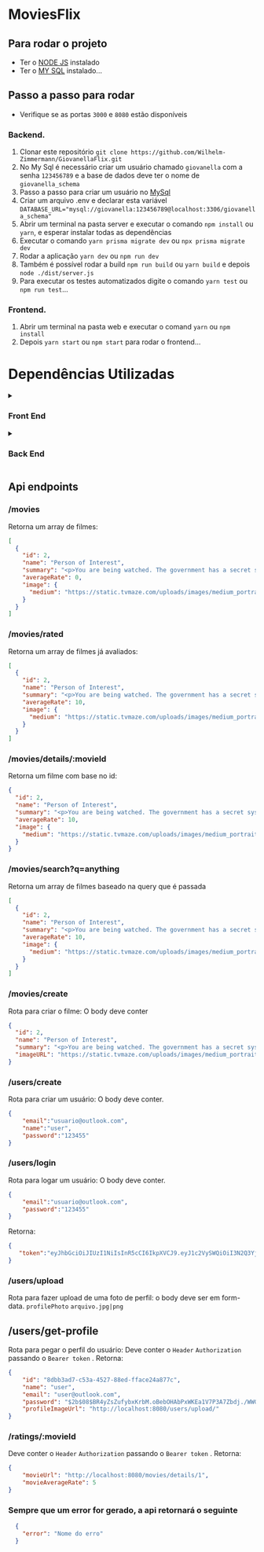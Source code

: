 # MoviesFlix

## Para rodar o projeto
* Ter o [NODE JS](https://www.nodejs.org) instalado
* Ter o [MY SQL](https://dev.mysql.com/downloads/) instalado...

## Passo a passo para rodar
* Verifique se as portas `3000` e `8080` estão disponíveis
### Backend.
1. Clonar este repositório `git clone https://github.com/Wilhelm-Zimmermann/GiovanellaFlix.git`
2. No My Sql é necessário criar um usuário chamado `giovanella` com a senha `123456789` e a base de dados deve ter o nome de `giovanella_schema`
3. Passo a passo para criar um usuário no [MySql](https://dotnettutorials.net/lesson/create-new-user-using-mysql-workbench/)
4. Criar um arquivo .env e declarar esta variável `DATABASE_URL="mysql://giovanella:123456789@localhost:3306/giovanella_schema"`
5. Abrir um terminal na pasta server e executar o comando `npm install` ou `yarn`, e esperar instalar todas as dependências
6. Executar o comando `yarn prisma migrate dev` ou `npx prisma migrate dev`
7. Rodar a aplicação `yarn dev` ou `npm run dev`
8. Também é possível rodar a build `npm run build` ou `yarn build` e depois `node ./dist/server.js`
9. Para executar os testes automatizados digite o comando `yarn test` ou `npm run test`...

### Frontend.
1. Abrir um terminal na pasta web e executar o comand `yarn` ou `npm install`
2. Depois `yarn start` ou `npm start` para rodar o frontend...

<h1>Dependências Utilizadas</h1>

<details>
  <summary><h3> Front End </h3></summary>

  <ul>
    <li>React</li>
    <li>React Router</li>
    <li>Axios</li>
    <li>React Font</li>
    <li>React Icons</li>
    <li>React UUID</li>
    <li>Typescript</li>
    <li>Tailwindcss</li>
  </ul>
</details>
    
<details>
 <summary><h3> Back End </h3></summary>
  <ul>
    <li>Typescript</li>
    <li>Express</li>
    <li>Multer</li>
    <li>Babel</li>
    <li>Typescript</li>
    <li>Prisma</li>
    <li>Typescript</li>
    <li>Jest</li>
    <li>Eslint</li>
    <li>Bcrypt</li>
    <li>Cors</li>
    <li>Json Web Token</li>
    <li>Express Async Errors</li>
    <li>Tsyringe</li>
    <li>Reflect Metadata</li>
    <li>https://www.tvmaze.com/api: api onde estão registrados os filmes)</li>
  </ul>
  </details>


## Api endpoints
### /movies
Retorna um array de filmes:
```json
[
  {
    "id": 2,
    "name": "Person of Interest",
    "summary": "<p>You are being watched. The government has a secret system, a machine that spies on you every hour of every day. I know because I built it. I design...",
    "averageRate": 0,
    "image": {
      "medium": "https://static.tvmaze.com/uploads/images/medium_portrait/163/407679.jpg"
    }
  }
]
```

### /movies/rated
Retorna um array de filmes já avaliados:
```json
[
  {
    "id": 2,
    "name": "Person of Interest",
    "summary": "<p>You are being watched. The government has a secret system, a machine that spies on you every hour of every day. I know because I built it. I design...",
    "averageRate": 10,
    "image": {
      "medium": "https://static.tvmaze.com/uploads/images/medium_portrait/163/407679.jpg"
    }
  }
]
```

### /movies/details/:movieId
Retorna um filme com base no id:
```json
{
  "id": 2,
  "name": "Person of Interest",
  "summary": "<p>You are being watched. The government has a secret system, a machine that spies on you every hour of every day. I know because I built it. I design...",
  "averageRate": 10,
  "image": {
    "medium": "https://static.tvmaze.com/uploads/images/medium_portrait/163/407679.jpg"
  }
}
```

### /movies/search?q=anything
Retorna um array de filmes baseado na query que é passada
```json
[
  {
    "id": 2,
    "name": "Person of Interest",
    "summary": "<p>You are being watched. The government has a secret system, a machine that spies on you every hour of every day. I know because I built it. I design...",
    "averageRate": 10,
    "image": {
      "medium": "https://static.tvmaze.com/uploads/images/medium_portrait/163/407679.jpg"
    }
  }
]
```

### /movies/create
Rota para criar o filme: O body deve conter
```json
{
  "id": 2,
  "name": "Person of Interest",
  "summary": "<p>You are being watched. The government has a secret system, a machine that spies on you every hour of every day. I know because I built it. I design...",
  "imageURL": "https://static.tvmaze.com/uploads/images/medium_portrait/163/407679.jpg"
}
```

### /users/create
Rota para criar um usuário: O body deve conter.
```json
{
    "email":"usuario@outlook.com",
    "name":"user",
    "password":"123455"
}
```

### /users/login
Rota para logar um usuário: O body deve conter.
```json
{
    "email":"usuario@outlook.com",
    "password":"123455"
}
```
Retorna:
```json
{
   "token":"eyJhbGciOiJIUzI1NiIsInR5cCI6IkpXVCJ9.eyJ1c2VySWQiOiI3N2Q3YjY2MC02YTkxLTQ0YTUtYWQyYy1hZGE3ODQzZmY3ZTMiLCJpYXQiOjE2ODUzNjkzMzQsImV4cCI6MTY4NTQ1NTczNH0.EYRPwUNho8AeS1UdW6PBkK9ED8ua9LP6KCxXsjDT_JI"
}
```

### /users/upload
Rota para fazer upload de uma foto de perfil: o body deve ser em form-data.
`profilePhoto` `arquivo.jpg|png`

## /users/get-profile
Rota para pegar o perfil do usuário:
Deve conter o `Header` `Authorization` passando o `Bearer token` .
Retorna:
```json
{
    "id": "8dbb3ad7-c53a-4527-88ed-fface24a877c",
    "name": "user",
    "email": "user@outlook.com",
    "password": "$2b$08$BR4yZsZufybxKrbM.oBebOHAbPxWKEa1V7P3A7Zbdj./WWGRtrJAy",
    "profileImageUrl": "http://localhost:8080/users/upload/"
}
```

### /ratings/:movieId
Deve conter o `Header` `Authorization` passando o `Bearer token` .
Retorna:
```json
{
    "movieUrl": "http://localhost:8080/movies/details/1",
    "movieAverageRate": 5
}
```

### Sempre que um error for gerado, a api retornará o seguinte
```json
  {
    "error": "Nome do erro"
  }
```
